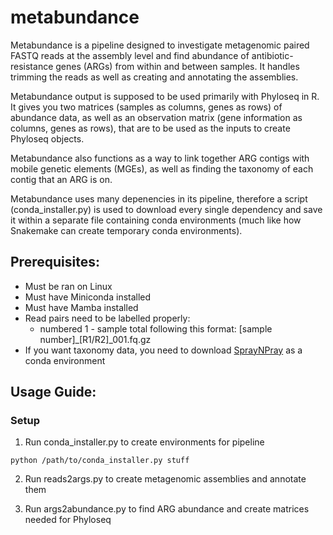 # metabundance

Metabundance is a pipeline designed to investigate metagenomic paired FASTQ reads at the assembly level and find abundance of antibiotic-resistance genes (ARGs) from within and between samples. It handles trimming the reads as well as creating and annotating the assemblies.

Metabundance output is supposed to be used primarily with Phyloseq in R. It gives you two matrices (samples as columns, genes as rows) of abundance data, as well as an observation matrix (gene information as columns, genes as rows), that are to be used as the inputs to create Phyloseq objects. 

Metabundance also functions as a way to link together ARG contigs with mobile genetic elements (MGEs), as well as finding the taxonomy of each contig that an ARG is on.

Metabundance uses many depenencies in its pipeline, therefore a script (conda_installer.py) is used to download every single dependency and save it within a separate file containing conda environments (much like how Snakemake can create temporary conda environments).

## Prerequisites:
- Must be ran on Linux
- Must have Miniconda installed
- Must have Mamba installed
- Read pairs need to be labelled properly:
  - numbered 1 - sample total following this format: [sample number]_[R1/R2]_001.fq.gz
- If you want taxonomy data, you need to download [SprayNPray](https://github.com/Arkadiy-Garber/SprayNPray) as a conda environment

## Usage Guide:
### Setup
1. Run conda_installer.py to create environments for pipeline

```
python /path/to/conda_installer.py stuff
```

2. Run reads2args.py to create metagenomic assemblies and annotate them

3. Run args2abundance.py to find ARG abundance and create matrices needed for Phyloseq
